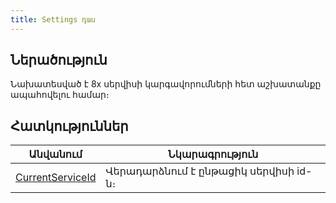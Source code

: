 ```yaml
---
title: Settings դաս
---
```


## Ներածություն

Նախատեսված է 8x սերվիսի կարգավորումների հետ աշխատանքը ապահովելու համար։

## Հատկություններ

| Անվանում | Նկարագրություն |
|----------|----------------|
| [CurrentServiceId](Settings/CurrentServiceId.md) | Վերադարձնում է ընթացիկ սերվիսի id-ն։ |
